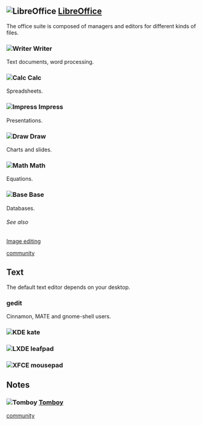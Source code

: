 ## ![][img-libreoffice] [LibreOffice][homepage-libreoffice]

The office suite is composed of managers and editors for different kinds of files.

### ![][img-libreoffice-writer]  **Writer**
Text documents, word processing.
### ![][img-libreoffice-calc]  **Calc**
Spreadsheets.
### ![][img-libreoffice-impress]  **Impress**
Presentations.
### ![][img-libreoffice-draw]  **Draw**
Charts and slides.
### ![][img-libreoffice-math]  **Math**
Equations.
### ![][img-libreoffice-base]  **Base**
Databases.

###### See also ######
[Image editing][anchor-graphics]

[community][community-libreoffice]

## Text ##

The default text editor depends on your desktop.

### gedit ###
Cinnamon, MATE and gnome-shell users.

### ![][emblem-kde] kate ###
### ![][emblem-lxde] leafpad ###
### ![][emblem-xfce] mousepad ###

## Notes ##

### ![][img-tomboy] [Tomboy][homepage-tomboy] <a id="tomboy"/> ###

[community][community-tomboy]

[anchor-graphics]: Images#wiki-graphics
[emblem-kde]: boston.png "KDE"
[emblem-lxde]: emblem-lxde.png "LXDE"
[emblem-xfce]: emblem-xfce.png "XFCE"

[community-tomboy]: http://community.linuxmint.com/software/view/tomboy
[community-libreoffice]: http://community.linuxmint.com/software/view/libreoffice

[homepage-libreoffice]: http://www.libreoffice.org/
[homepage-tomboy]: http://projects.gnome.org/tomboy/

[img-libreoffice]: libreoffice-main.png "LibreOffice"
[img-libreoffice-base]: libreoffice-base.png "Base"
[img-libreoffice-calc]: libreoffice-calc.png "Calc"
[img-libreoffice-draw]: libreoffice-draw.png "Draw"
[img-libreoffice-impress]: libreoffice-impress.png "Impress"
[img-libreoffice-math]: libreoffice-math.png "Math"
[img-libreoffice-writer]: libreoffice-writer.png "Writer"
[img-tomboy]: tomboy.png "Tomboy"